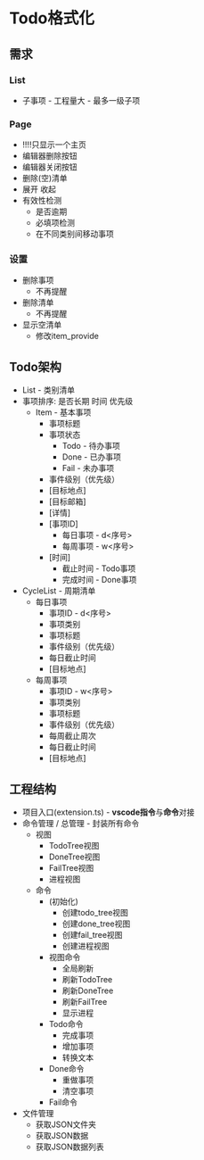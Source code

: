 # Todo格式化

## 需求

### List

- 子事项 - 工程量大 - 最多一级子项

### Page

- !!!!只显示一个主页
- 编辑器删除按钮
- 编辑器关闭按钮
- 删除(空)清单
- 展开 收起
- 有效性检测
  - 是否逾期
  - 必填项检测
  - 在不同类别间移动事项

### 设置

- 删除事项
  - 不再提醒
- 删除清单
  - 不再提醒
- 显示空清单
  - 修改item_provide

## Todo架构

- List - 类别清单
- 事项排序: 是否长期 时间 优先级
  - Item - 基本事项
    - 事项标题
    - 事项状态
      - Todo - 待办事项
      - Done - 已办事项
      - Fail - 未办事项
    - 事件级别（优先级）
    - [目标地点]
    - [目标邮箱]
    - [详情]
    - [事项ID]
      - 每日事项 - d&lt;序号&gt;
      - 每周事项 - w&lt;序号&gt;
    - [时间]
      - 截止时间 - Todo事项
      - 完成时间 - Done事项
- CycleList - 周期清单
  - 每日事项
    - 事项ID - d&lt;序号&gt;
    - 事项类别
    - 事项标题
    - 事件级别（优先级）
    - 每日截止时间
    - [目标地点]
  - 每周事项
    - 事项ID - w&lt;序号&gt;
    - 事项类别
    - 事项标题
    - 事件级别（优先级）
    - 每周截止周次
    - 每日截止时间
    - [目标地点]

## 工程结构

- 项目入口(extension.ts) - **vscode指令**与**命令**对接
- 命令管理 / 总管理 - 封装所有命令
  - 视图
    - TodoTree视图
    - DoneTree视图
    - FailTree视图
    - 进程视图
  - 命令
    - (初始化)
      - 创建todo_tree视图
      - 创建done_tree视图
      - 创建fail_tree视图
      - 创建进程视图
    - 视图命令
      - 全局刷新
      - 刷新TodoTree
      - 刷新DoneTree
      - 刷新FailTree
      - 显示进程
    - Todo命令
      - 完成事项
      - 增加事项
      - 转换文本
    - Done命令
      - 重做事项
      - 清空事项
    - Fail命令
- 文件管理
  - 获取JSON文件夹
  - 获取JSON数据
  - 获取JSON数据列表